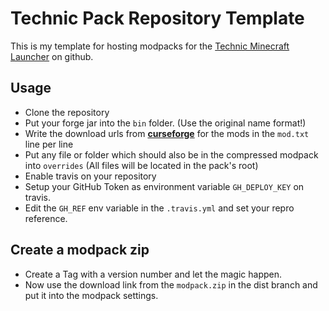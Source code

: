 # Technic Pack Repository Template

This is my template for hosting modpacks for the [Technic Minecraft Launcher](https://www.technicpack.net/) on github.

## Usage

* Clone the repository
* Put your forge jar into the `bin` folder. (Use the original name format!)
* Write the download urls from [__curseforge__](https://www.curseforge.com/minecraft/mc-mods) for the mods in the `mod.txt` line per line
* Put any file or folder which should also be in the compressed modpack into `overrides` (All files will be located in the pack's root)
* Enable travis on your repository
* Setup your GitHub Token as environment variable `GH_DEPLOY_KEY` on travis.
* Edit the `GH_REF` env variable in the `.travis.yml` and set your repro reference.

## Create a modpack zip

* Create a Tag with a version number and let the magic happen.
* Now use the download link from the `modpack.zip` in the dist branch and put it into the modpack settings.

